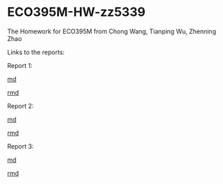 # ECO395M-HW-zz5339
The Homework for ECO395M from Chong Wang, Tianping Wu, Zhenning Zhao

Links to the reports:

Report 1:

[md](https://github.com/znzhao/ECO395M-HW-zz5339/blob/master/HW1/Report/Exercise_1_Report.md)

[rmd](https://github.com/znzhao/ECO395M-HW-zz5339/blob/master/HW1/Report/Exercise_1_Report.rmd)


Report 2:

[md](https://github.com/znzhao/ECO395M-HW-zz5339/blob/master/HW2/report/Exercise_2_report.md)

[rmd](https://github.com/znzhao/ECO395M-HW-zz5339/blob/master/HW2/report/Exercise_2_report.rmd)


Report 3:

[md](https://github.com/znzhao/ECO395M-HW-zz5339/blob/master/HW2/report/Exercise_2_report.md)

[rmd](https://github.com/znzhao/ECO395M-HW-zz5339/blob/master/HW2/report/Exercise_2_report.rmd)
